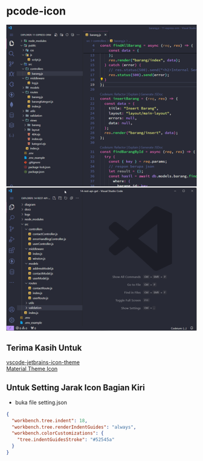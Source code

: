 # pcode-icon

![CAPTURE!](https://raw.githubusercontent.com/pojokcodeid/pcode-icon/main/img.png)
![CAPTURE!](https://raw.githubusercontent.com/pojokcodeid/pcode-icon/main/img2.png)

## Terima Kasih Untuk

<a href="https://github.com/cadamsdev/vscode-jetbrains-icon-theme">vscode-jetbrains-icon-theme</a><br>
<a href="https://github.com/material-theme/vsc-material-theme-icons">Material Theme Icon</a>

## Untuk Setting Jarak Icon Bagian Kiri

- buka file setting.json

```json
{
  "workbench.tree.indent": 18,
  "workbench.tree.renderIndentGuides": "always",
  "workbench.colorCustomizations": {
    "tree.indentGuidesStroke": "#52545a"
  }
}
```
